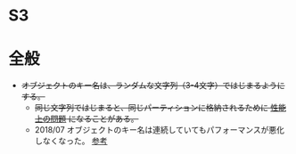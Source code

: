 S3
====

# 全般

* ~~オブジェクトのキー名は、ランダムな文字列（3-4文字）ではじまるようにする。~~
  * ~~同じ文字列ではじまると、同じパーティションに格納されるために [性能上の問題](https://docs.aws.amazon.com/ja_jp/AmazonS3/latest/dev/request-rate-perf-considerations.html) になることがある。~~
  * 2018/07 オブジェクトのキー名は連続していてもパフォーマンスが悪化しなくなった。 [参考](https://dev.classmethod.jp/cloud/aws/amazon-s3-announces-increased-request-rate-performance/)

  

